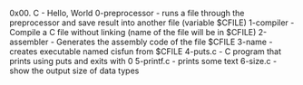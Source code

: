 0x00. C - Hello, World
0-preprocessor - runs a file through the preprocessor and save result into another file (variable $CFILE)
1-compiler - Compile a C file without linking (name of the file will be in $CFILE)
2-assembler - Generates the assembly code of the file $CFILE
3-name - creates executable named cisfun from $CFILE
4-puts.c - C program that prints using puts and exits with 0
5-printf.c - prints some text
6-size.c - show the output size of data types
